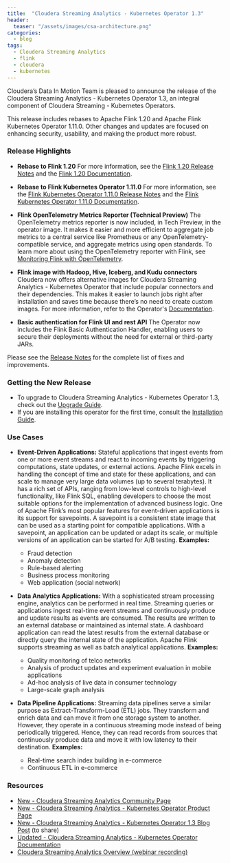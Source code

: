 ```yaml
---
title:  "Cloudera Streaming Analytics - Kubernetes Operator 1.3"
header:
  teaser: "/assets/images/csa-architecture.png"
categories: 
  - blog
tags:
  - Cloudera Streaming Analytics
  - flink
  - cloudera
  - kubernetes
---
```



Cloudera’s Data In Motion Team is pleased to announce the release of the Cloudera Streaming Analytics - Kubernetes Operator 1.3, an integral component of Cloudera Streaming - Kubernetes Operators.

This release includes rebases to Apache Flink 1.20 and Apache Flink Kubernetes Operator 1.11.0. Other changes and updates are focused on enhancing security, usability, and making the product more robust.

### Release Highlights

* **Rebase to Flink 1.20**
    For more information, see the [Flink 1.20 Release Notes](https://flink.apache.org/news/2024/07/22/flink-1.20-release.html) and the [Flink 1.20 Documentation](https://nightlies.apache.org/flink/flink-docs-release-1.20/).

* **Rebase to Flink Kubernetes Operator 1.11.0**
    For more information, see the [Flink Kubernetes Operator 1.11.0 Release Notes](https://github.com/apache/flink-kubernetes-operator/releases/tag/v1.11.0) and the [Flink Kubernetes Operator 1.11.0 Documentation](https://nightlies.apache.org/flink/flink-kubernetes-operator-docs-release-1.11/).

* **Flink OpenTelemetry Metrics Reporter (Technical Preview)**
    The OpenTelemetry metrics reporter is now included, in Tech Preview, in the operator image. It makes it easier and more efficient to aggregate job metrics to a central service like Prometheus or any OpenTelemetry-compatible service, and aggregate metrics using open standards. To learn more about using the OpenTelemetry reporter with Flink, see [Monitoring Flink with OpenTelemetry](https://nightlies.apache.org/flink/flink-docs-release-1.20/docs/deployment/metric_reporters/opentelemetry/).

* **Flink image with Hadoop, Hive, Iceberg, and Kudu connectors**
    Cloudera now offers alternative images for Cloudera Streaming Analytics - Kubernetes Operator that include popular connectors and their dependencies. This makes it easier to launch jobs right after installation and saves time because there’s no need to create custom images. For more information, refer to the Operator's [Documentation](https://docs.cloudera.com/csa/1.3.x/kubernetes-operator/concepts/csa-k8s-operator-images.html).

* **Basic authentication for Flink UI and rest API**
    The Operator now includes the Flink Basic Authentication Handler, enabling users to secure their deployments without the need for external or third-party JARs.

Please see the [Release Notes](https://docs.cloudera.com/csa/1.3.x/kubernetes-operator/release-notes/csa-k8s-operator-rn.html) for the complete list of fixes and improvements.

### Getting the New Release

* To upgrade to Cloudera Streaming Analytics - Kubernetes Operator 1.3, check out the [Upgrade Guide](https://docs.cloudera.com/csa/1.3.x/kubernetes-operator/installation/csa-k8s-operator-upgrade.html).
* If you are installing this operator for the first time, consult the [Installation Guide](https://docs.cloudera.com/csa/1.3.x/kubernetes-operator/installation/csa-k8s-operator-install.html).

### Use Cases

* **Event-Driven Applications:** Stateful applications that ingest events from one or more event streams and react to incoming events by triggering computations, state updates, or external actions. Apache Flink excels in handling the concept of time and state for these applications, and can scale to manage very large data volumes (up to several terabytes). It has a rich set of APIs, ranging from low-level controls to high-level functionality, like Flink SQL, enabling developers to choose the most suitable options for the implementation of advanced business logic. One of Apache Flink’s most popular features for event-driven applications is its support for savepoints. A savepoint is a consistent state image that can be used as a starting point for compatible applications. With a savepoint, an application can be updated or adapt its scale, or multiple versions of an application can be started for A/B testing.
    **Examples:**
    * Fraud detection
    * Anomaly detection
    * Rule-based alerting
    * Business process monitoring
    * Web application (social network)

* **Data Analytics Applications:** With a sophisticated stream processing engine, analytics can be performed in real time. Streaming queries or applications ingest real-time event streams and continuously produce and update results as events are consumed. The results are written to an external database or maintained as internal state. A dashboard application can read the latest results from the external database or directly query the internal state of the application. Apache Flink supports streaming as well as batch analytical applications.
    **Examples:**
    * Quality monitoring of telco networks
    * Analysis of product updates and experiment evaluation in mobile applications
    * Ad-hoc analysis of live data in consumer technology
    * Large-scale graph analysis

* **Data Pipeline Applications:** Streaming data pipelines serve a similar purpose as Extract-Transform-Load (ETL) jobs. They transform and enrich data and can move it from one storage system to another. However, they operate in a continuous streaming mode instead of being periodically triggered. Hence, they can read records from sources that continuously produce data and move it with low latency to their destination.
    **Examples:**
    * Real-time search index building in e-commerce
    * Continuous ETL in e-commerce

### Resources

* [New - Cloudera Streaming Analytics Community Page](https://www.cloudera.com/products/streaming-analytics.html)
* [New - Cloudera Streaming Analytics - Kubernetes Operator Product Page](https://www.cloudera.com/products/streaming-analytics/kubernetes-operator.html)
* [New - Cloudera Streaming Analytics - Kubernetes Operator 1.3 Blog Post](https://blog.cloudera.com/cloudera-streaming-analytics-kubernetes-operator-1-3-release/) (to share)
* [Updated - Cloudera Streaming Analytics - Kubernetes Operator Documentation](https://docs.cloudera.com/csa/1.3.x/kubernetes-operator/index.html)
* [Cloudera Streaming Analytics Overview (webinar recording)](https://www.cloudera.com/webinars/streaming-analytics-overview.html)
